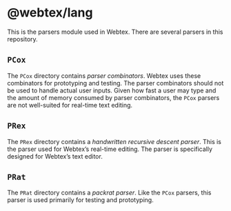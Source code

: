 # @webtex/lang
This is the parsers module used in Webtex. There are several parsers in this repository.

## `PCox`
The `PCox` directory contains _parser combinators_. Webtex uses these combinators for prototyping and testing. The parser combinators should not be used to handle actual user inputs. Given how fast a user may type and the amount of memory consumed by parser combinators, the `PCox` parsers are not well-suited for real-time text editing.

## `PRex`
The `PRex` directory contains a _handwritten recursive descent parser_. This is the parser used for Webtex’s real-time editing. The parser is specifically designed for Webtex’s text editor.

## `PRat`
The `PRat` directory contains a _packrat parser_. Like the `PCox` parsers, this parser is used primarily for testing and prototyping.

